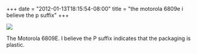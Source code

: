 ﻿+++
date = "2012-01-13T18:15:54-08:00"
title = "the motorola 6809e i believe the p suffix"
+++


![](http://67.media.tumblr.com/tumblr_lxrnmjjkL51qly645o1_1280.jpg)  

The Motorola 6809E. I believe the P suffix indicates that the packaging is
plastic.

